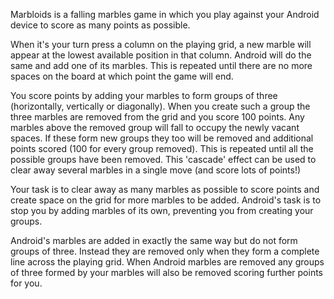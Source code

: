 Marbloids is a falling marbles game in which you play against your Android device to score as many points as possible.
 
When it's your turn press a column on the playing grid, a new marble will appear at the lowest available position in that column. Android will do the same and add one of its marbles. This is repeated until there are no more spaces on the board at which point the game will end.
 
You score points by adding your marbles to form groups of three (horizontally, vertically or diagonally). When you create such a group the three marbles are removed from the grid and you score 100 points. Any marbles above the removed group will fall to occupy the newly vacant spaces. If these form new groups they too will be removed and additional points scored (100 for every group removed). This is repeated until all the possible groups have been removed. This 'cascade' effect can be used to clear away several marbles in a single move (and score lots of points!)
 
Your task is to clear away as many marbles as possible to score points and create space on the grid for more marbles to be added. Android's task is to stop you by adding marbles of its own, preventing you from creating your groups.

Android's marbles are added in exactly the same way but do not form groups of three. Instead they are removed only when they form a complete line across the playing grid. When Android marbles are removed any groups of three formed by your marbles will also be removed scoring further points for you.
